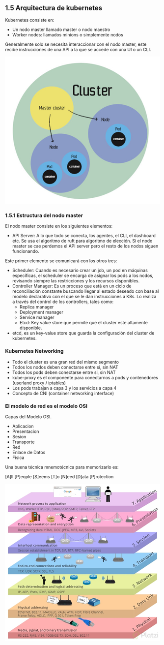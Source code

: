 ## 1.5 Arquitectura de kubernetes

Kubernetes consiste en:

-   Un nodo master llamado master o nodo maestro
-   Worker nodes: llamados minions o simplemente nodos

Generalmente solo se necesita interaccionar con el nodo master, este recibe
instrucciones de una API a la que se accede con una UI o un CLI.

![image](Notes/Kubernetes/img/arquitectura-kubernetes.jpg)

### 1.5.1 Estructura del nodo master

El nodo master consiste en los siguientes elementos:

-   API Server: A lo que todo se conecta, los agentes, el CLI, el dashboard etc.
    Se usa el algoritmo de ruft para algoritmo de elección. Si el nodo master se
    cae perdemos el API server pero el resto de los nodos siguen funcionando.

Este primer elemento se comunicará con los otros tres:

-   Scheduler: Cuando es necesario crear un job, un pod en máquinas específicas,
    el scheduler se encarga de asignar los pods a los nodos, revisando siempre
    las restricciones y los recursos disponibles.
-   Controller Manager: Es un proceso que está en un ciclo de reconciliación
    constante buscando llegar al estado deseado con base al modelo declarativo
    con el que se le dan instrucciones a K8s. Lo realiza a través del control de
    los controllers, tales como:
    -   Replica manager
    -   Deployment manager
    -   Service manager
    -   Etcd: Key value store que permite que el cluster este altamente
        disponible.
-   etcd, es un key-value store que guarda la configuración del cluster de
    kubernetes.

### Kubernetes Networking

- Todo el cluster es una gran red del mismo segmento
- Todos los nodos deben conectarse entre si, sin NAT
- Todos los pods deben conectarse entre si, sin NAT
- kube-proxy es el componente para conectarnos a pods y contenedores (userland proxy / iptables)
- Los pods trabajan a capa 3 y los servicios a capa 4
- Concepto de CNI (container networking interface)

### El modelo de red es el modelo OSI

Capas del Modelo OSI.

* Aplicacion
* Presentacion
* Sesion
* Transporte
* Red
* Enlace de Datos
* Fisica

Una buena técnica mnemotécnica para memorizarlo es:

[A]ll [P]eople [S]eems [T]o [N]eed [D]ata [P]rotection

![](../img/arquitectura-de-red.jpg)